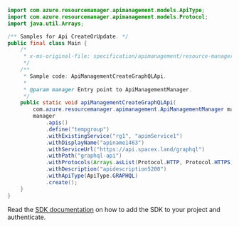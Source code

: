 ```java
import com.azure.resourcemanager.apimanagement.models.ApiType;
import com.azure.resourcemanager.apimanagement.models.Protocol;
import java.util.Arrays;

/** Samples for Api CreateOrUpdate. */
public final class Main {
    /*
     * x-ms-original-file: specification/apimanagement/resource-manager/Microsoft.ApiManagement/stable/2021-08-01/examples/ApiManagementCreateGraphQLApi.json
     */
    /**
     * Sample code: ApiManagementCreateGraphQLApi.
     *
     * @param manager Entry point to ApiManagementManager.
     */
    public static void apiManagementCreateGraphQLApi(
        com.azure.resourcemanager.apimanagement.ApiManagementManager manager) {
        manager
            .apis()
            .define("tempgroup")
            .withExistingService("rg1", "apimService1")
            .withDisplayName("apiname1463")
            .withServiceUrl("https://api.spacex.land/graphql")
            .withPath("graphql-api")
            .withProtocols(Arrays.asList(Protocol.HTTP, Protocol.HTTPS))
            .withDescription("apidescription5200")
            .withApiType(ApiType.GRAPHQL)
            .create();
    }
}
```

Read the [SDK documentation](https://github.com/Azure/azure-sdk-for-java/blob/azure-resourcemanager-apimanagement_1.0.0-beta.3/sdk/apimanagement/azure-resourcemanager-apimanagement/README.md) on how to add the SDK to your project and authenticate.

